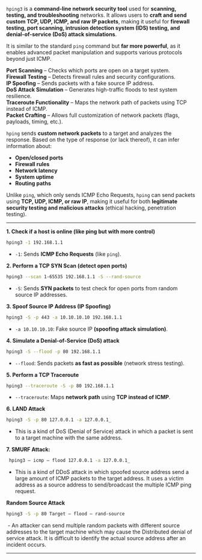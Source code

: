 
`hping3` is a **command-line network security tool** used for **scanning, testing, and troubleshooting** networks. It allows users to **craft and send custom TCP, UDP, ICMP, and raw IP packets**, making it useful for **firewall testing, port scanning, intrusion detection system (IDS) testing, and denial-of-service (DoS) attack simulations**.

It is similar to the standard `ping` command but **far more powerful**, as it enables advanced packet manipulation and supports various protocols beyond just ICMP.


**Port Scanning** – Checks which ports are open on a target system.   
**Firewall Testing** – Detects firewall rules and security configurations.  
**IP Spoofing** – Sends packets with a fake source IP address.  
**DoS Attack Simulation** – Generates high-traffic floods to test system resilience.   
**Traceroute Functionality** – Maps the network path of packets using TCP instead of ICMP.  
**Packet Crafting** – Allows full customization of network packets (flags, payloads, timing, etc.).


`hping` sends **custom network packets** to a target and analyzes the response. Based on the type of response (or lack thereof), it can infer information about:

- **Open/closed ports**
- **Firewall rules**
- **Network latency**
- **System uptime**
- **Routing paths**

Unlike `ping`, which only sends ICMP Echo Requests, `hping` can send packets using **TCP, UDP, ICMP, or raw IP**, making it useful for both **legitimate security testing and malicious attacks** (ethical hacking, penetration testing).

---

 **1. Check if a host is online (like ping but with more control)**

```bash
hping3 -1 192.168.1.1
```

- `-1`: Sends **ICMP Echo Requests** (like `ping`).

 
**2. Perform a TCP SYN Scan (detect open ports)**

```bash
hping3 --scan 1-65535 192.168.1.1 -S --rand-source
```

- `-S`: Sends **SYN packets** to test check for open ports from random source IP addresses.
  
 **3. Spoof Source IP Address (IP Spoofing)**

```bash
hping3 -S -p 443 -a 10.10.10.10 192.168.1.1
```

- `-a 10.10.10.10`: Fake source IP **(spoofing attack simulation)**.

 **4. Simulate a Denial-of-Service (DoS) attack**

```bash
hping3 -S --flood -p 80 192.168.1.1
```

- `--flood`: Sends packets **as fast as possible** (network stress testing).

 **5. Perform a TCP Traceroute**

```bash
hping3 --traceroute -S -p 80 192.168.1.1
```

- `--traceroute`: Maps **network path** using **TCP instead of ICMP**.

**6. LAND Attack**

```bash
hping3 -S -p 80 127.0.0.1 -a 127.0.0.1_
```

- This is a kind of DoS (Denial of Service) attack in which a packet is sent to a target machine with the same address.

**7. SMURF Attack:**

```bash
 hping3 — icmp — flood 127.0.0.1 -a 127.0.0.1_
```

- This is a kind of DDoS attack in which spoofed source address send a large amount of ICMP packets to the target address. It uses a victim address as a source address to send/broadcast the multiple ICMP ping request.


**Random Source Attack**

```bash
hping3 -S -p 80 Target — flood — rand-source
```

 - An attacker can send multiple random packets with different source addresses to the target machine which may cause the Distributed denial of service attack. It is difficult to identify the actual source address after an incident occurs.
  
---

